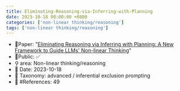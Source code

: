 ```yaml
---
title: Eliminating-Reasoning-via-Inferring-with-Planning
date: 2023-10-18 00:00:00 +0800
categories: ['non-linear thinking/reasoning']
tags: ['non-linear thinking/reasoning']
---
```


- 📙Paper: "[Eliminating Reasoning via Inferring with Planning: A New Framework to Guide LLMs' Non-linear Thinking](https://www.semanticscholar.org/paper/Eliminating-Reasoning-via-Inferring-with-Planning%3A-Tong-Wang/3a47a5e95812c54cbbbf68389014d4fd74c7e881)"
- 🔑Public: ✅
- ⚲ area: Non-linear thinking/reasoning
- 📅 Date: 2023-10-18
- 🔎 Taxonomy: advanced / inferential exclusion prompting
- 📝 #References: 49
